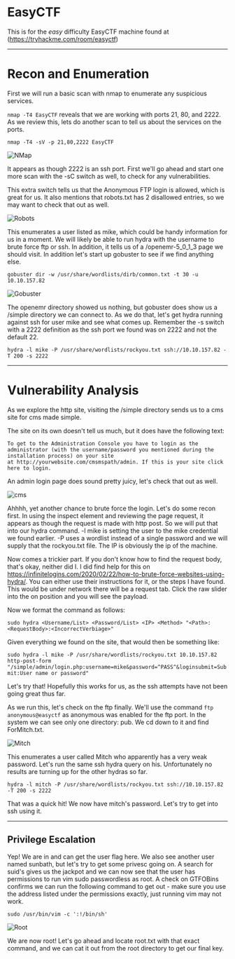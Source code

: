 # EasyCTF

This is for the *easy* difficulty EasyCTF machine found at (https://tryhackme.com/room/easyctf)
_____________
# Recon and Enumeration

First we will run a basic scan with nmap to enumerate any suspicious services.

`nmap -T4 EasyCTF` reveals that we are working with ports 21, 80, and 2222.  As we review this, lets do another scan to tell us about the services on the ports.

`nmap -T4 -sV -p 21,80,2222 EasyCTF`

![NMap](img/EasyCTF/NMap)

It appears as though 2222 is an ssh port.  First we'll go ahead and start one more scan with the -sC switch as well, to check for any vulnerabilities.

This extra switch tells us that the Anonymous FTP login is allowed, which is great for us.  It also mentions that robots.txt has 2 disallowed entries, so we may want to check that out as well.

![Robots](img/EasyCTF/Robots)

This enumerates a user listed as mike, which could be handy information for us in a moment.  We will likely be able to run hydra with the username to brute force ftp or ssh.  In addition, it tells us of a /openemr-5_0_1_3 page we should visit.  In addition let's start up gobuster to see if we find anything else.

`gobuster dir -w /usr/share/wordlists/dirb/common.txt -t 30 -u 10.10.157.82`

![Gobuster](img/EasyCTF/Gobuster)

The openemr directory showed us nothing, but gobuster does show us a /simple directory we can connect to.  As we do that, let's get hydra running against ssh for user mike and see what comes up.  Remember the -s switch with a 2222 definition as the ssh port we found was on 2222 and not the default 22.

`hydra -l mike -P /usr/share/wordlists/rockyou.txt ssh://10.10.157.82 -T 200 -s 2222`
_____________
# Vulnerability Analysis

As we explore the http site, visiting the /simple directory sends us to a cms site for cms made simple.  

The site on its own doesn't tell us much, but it does have the following text:

```text
To get to the Administration Console you have to login as the administrator (with the username/password you mentioned during the installation process) on your site
at http://yourwebsite.com/cmsmspath/admin. If this is your site click here to login.
```
An admin login page does sound pretty juicy, let's check that out as well.

![cms](img/EasyCTF/cms)

Ahhhh, yet another chance to brute force the login.  Let's do some recon first.  In using the inspect element and reviewing the page request, it appears as though the request is made with http post.  So we will put that into our hydra command.  -l mike is setting the user to the mike credential we found earlier.  -P uses a wordlist instead of a single password and we will supply that the rockyou.txt file.  The IP is obviously the ip of the machine.  

Now comes a trickier part.  If you don't know how to find the request body, that's okay, neither did I.  I did find help for this on https://infinitelogins.com/2020/02/22/how-to-brute-force-websites-using-hydra/.  You can either use their instructions for it, or the steps I have found.  This would be under network there will be a request tab.  Click the raw slider into the on position and you will see the payload.

Now we format the command as follows:

`sudo hydra <Username/List> <Password/List> <IP> <Method> "<Path>:<RequestBody>:<IncorrectVerbiage>"`

Given everything we found on the site, that would then be something like:

`sudo hydra -l mike -P /usr/share/wordlists/rockyou.txt 10.10.157.82 http-post-form "/simple/admin/login.php:username=mike&password=^PASS^&loginsubmit=Submit:User name or password"`

Let's try that!  Hopefully this works for us, as the ssh attempts have not been going great thus far.

As we run this, let's check on the ftp finally.  We'll use the command `ftp anonymous@easyctf` as anonymous was enabled for the ftp port.  In the system we can see only one directory: pub.  We cd down to it and find ForMitch.txt.

![Mitch](img/EasyCTF/ForMitch)

This enumerates a user called Mitch who apparently has a very weak password.  Let's run the same ssh hydra query on his.  Unfortunately no results are turning up for the other hydras so far.

`hydra -l mitch -P /usr/share/wordlists/rockyou.txt ssh://10.10.157.82 -T 200 -s 2222`

That was a quick hit!  We now have mitch's password.  Let's try to get into ssh using it.

______________
## Privilege Escalation

Yep!  We are in and can get the user flag here.  We also see another user named sunbath, but let's try to get some privesc going on.  A search for suid's gives us the jackpot and we can now see that the user has permissions to run vim sudo passwordless as root.  A check on GTFOBins confirms we can run the following command to get out - make sure you use the address listed under the permissions exactly, just running vim may not work.

`sudo /usr/bin/vim -c ':!/bin/sh'`

![Root](img/EasyCTF/Privesc)

We are now root!  Let's go ahead and locate root.txt with that exact command, and we can cat it out from the root directory to get our final key.  


